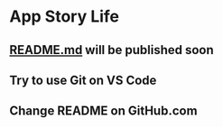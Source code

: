 # App Story Life

## [README.md](#readme.md) will be published soon

## Try to use Git on VS Code

## Change README on GitHub.com
